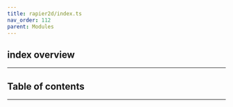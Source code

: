 ```yaml
---
title: rapier2d/index.ts
nav_order: 112
parent: Modules
---
```


## index overview

---

<h2 class="text-delta">Table of contents</h2>

---
